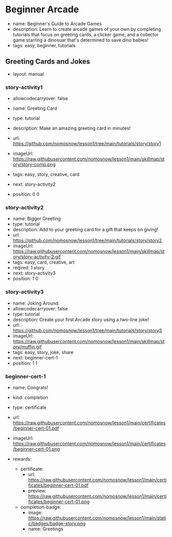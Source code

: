 # Beginner Arcade
* name: Beginner's Guide to Arcade Games
* description: Learn to create arcade games of your own by completing tutorials that focus on greeting cards, a clicker game, and a collector game starring a dinosuar that's determined to save dino babies!
* tags: easy, beginner, tutorials


## Greeting Cards and Jokes
* layout: manual

### story-activity1
* allowcodecarryover: false

* name: Greeting Card
* type: tutorial
* description: Make an amazing greeting card in minutes!
* url: https://github.com/nomosnow/lesson1/tree/main/tutorials/story/story1
* imageUrl: https://raw.githubusercontent.com/nomosnow/lesson1/main/skillmap/story/story-comp.png
* tags: easy, story, creative, card
* next: story-activity2
* position: 0 0

### story-activity2
* name: Bigger Greeting
* type: tutorial
* description: Add to your greeting card for a gift that keeps on giving!
* url: https://github.com/nomosnow/lesson1/tree/main/tutorials/story/story2
* imageUrl: https://raw.githubusercontent.com/nomosnow/lesson1/main/skillmap/story/story-activity-2.gif
* tags: easy, card, creative, art
* reqired: 1 story
* next: story-activity3
* position: 1 0

### story-activity3
* name: Joking Around
* allowcodecarryover: false
* type: tutorial
* description: Create your first Arcade story using a two-line joke!
* url: https://github.com/nomosnow/lesson1/tree/main/tutorials/story/story3
* imageUrl: https://raw.githubusercontent.com/nomosnow/lesson1/main/skillmap/story/muffin.gif
* tags: easy, story, joke, share
* next: beginner-cert-1
* position: 1 1


### beginner-cert-1
* name: Congrats!
* kind: completion
* type: certificate
* url: https://raw.githubusercontent.com/nomosnow/lesson1/main/certificates/beginner-cert-01.pdf
* imageUrl: https://raw.githubusercontent.com/nomosnow/lesson1/main/certificates/beginner-cert-01.png

* rewards:
    * certificate:
        * url: https://raw.githubusercontent.com/nomosnow/lesson1/main/certificates/beginner-cert-01.pdf
        * preview: https://raw.githubusercontent.com/nomosnow/lesson1/main/certificates/beginner-cert-01.png
    * completion-badge:
        * image: https://raw.githubusercontent.com/nomosnow/lesson1/main/static/badges/badge-story.png
        * name: Greetings